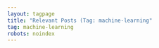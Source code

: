 ```yaml
---
layout: tagpage
title: "Relevant Posts (Tag: machine-learning"
tag: machine-learning
robots: noindex
---
```


